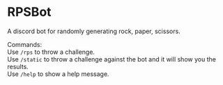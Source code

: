 # RPSBot
A discord bot for randomly generating rock, paper, scissors.

Commands: <br>
Use `/rps` to throw a challenge.<br>
Use `/static` to throw a challenge against the bot and it will show you the results.<br>
Use `/help` to show a help message.

